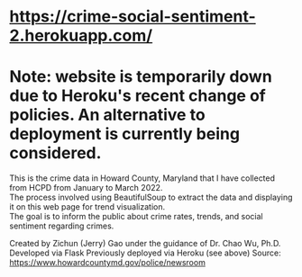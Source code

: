 # https://crime-social-sentiment-2.herokuapp.com/
# Note: website is temporarily down due to Heroku's recent change of policies. An alternative to deployment is currently being considered.

This is the crime data in Howard County, Maryland that I have collected from HCPD from January to March 2022.\
The process involved using BeautifulSoup to extract the data and displaying it on this web page for trend visualization.\
The goal is to inform the public about crime rates, trends, and social sentiment regarding crimes.

Created by Zichun (Jerry) Gao under the guidance of Dr. Chao Wu, Ph.D.\
Developed via Flask
Previously deployed via Heroku (see above)
Source: https://www.howardcountymd.gov/police/newsroom